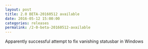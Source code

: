 ```yaml
---
layout: post
title: 2.0 BETA-20160512 available
date: 2016-05-12 15:00:00
categories: releases
permalink: /2-0-beta-20160512-available
---
```


Apparently successful attempt to fix vanishing statusbar in Windows


